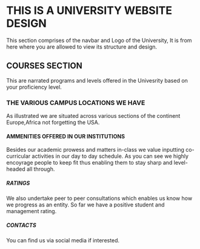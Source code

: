 #  THIS IS A UNIVERSITY WEBSITE DESIGN
This section comprises of the navbar and Logo of the University,
It is from here where you are allowed to view its structure and design.

##  COURSES SECTION
This are narrated programs and levels offered in the Univesrity based on your proficiency level.

###  THE VARIOUS CAMPUS LOCATIONS WE HAVE
As illustrated we are situated across various sections of the continent Europe,Africa not forgetting the USA.

#### AMMENITIES OFFERED IN OUR INSTITUTIONS
Besides our academic prowess and matters in-class we value inputting co-curricular activities in our day to day schedule.
As you can see we highly encoyrage people to keep fit thus enabling them to stay sharp and level-headed all through.

##### RATINGS
We also undertake peer to peer consultations which enables us know how we progress as an entity.
So far we have a positive student and management rating.

##### CONTACTS
You can find us via social media if interested.
